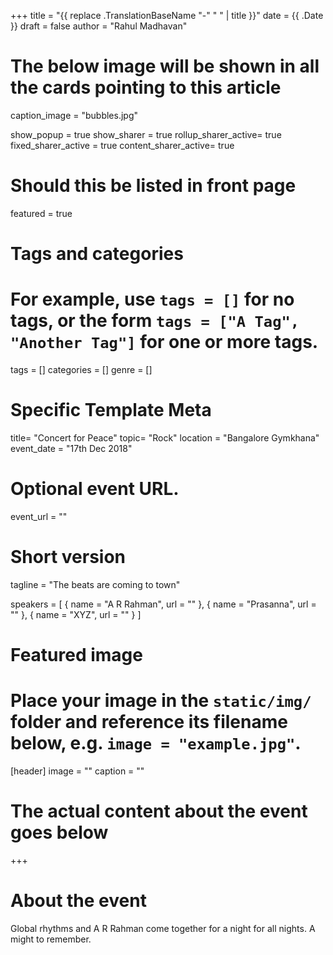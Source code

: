 +++
title = "{{ replace .TranslationBaseName "-" " " | title }}"
date = {{ .Date }}
draft = false
author = "Rahul Madhavan"

# The below image will be shown in all the cards pointing to this article
caption_image = "bubbles.jpg"

show_popup = true
show_sharer = true
rollup_sharer_active= true
fixed_sharer_active = true
content_sharer_active= true

# Should this be listed in front page
featured = true

# Tags and categories
# For example, use `tags = []` for no tags, or the form `tags = ["A Tag", "Another Tag"]` for one or more tags.
tags = []
categories = []
genre = []
# Specific Template Meta
title= "Concert for Peace"
topic= "Rock"
location = "Bangalore Gymkhana"
event_date = "17th Dec 2018"

# Optional event URL.
event_url = ""

# Short version
tagline = "The beats are coming to town"


speakers = [ { name = "A R Rahman", url = "" }, { name = "Prasanna", url = "" }, { name = "XYZ", url = "" } ]


# Featured image
# Place your image in the `static/img/` folder and reference its filename below, e.g. `image = "example.jpg"`.
[header]
        image = ""
        caption = ""
# The actual content about the event goes below
+++

# About the event

Global rhythms and A R Rahman come together for a night for all nights. A might to remember.
